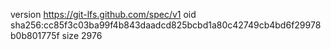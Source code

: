 version https://git-lfs.github.com/spec/v1
oid sha256:cc85f3c03ba99f4b843daadcd825bcbd1a80c42749cb4bd6f29978b0b801775f
size 2976
